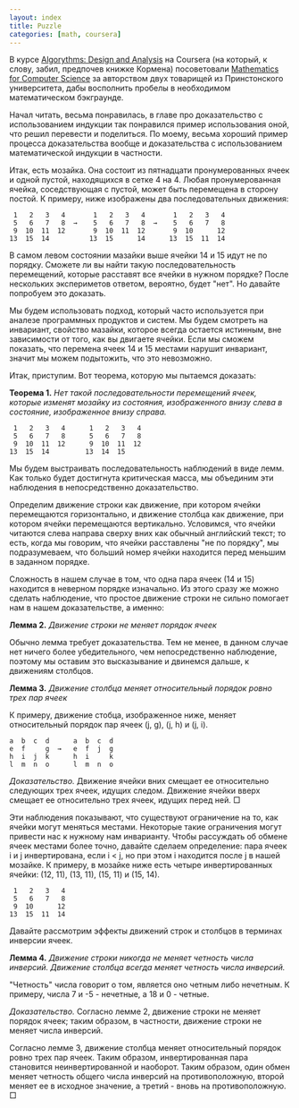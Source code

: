 ```yaml
---
layout: index
title: Puzzle
categories: [math, coursera]
---
```


В курсе [Algorythms: Design and Analysis][algo course] на Coursera (на который,
к слову, забил, предпочев книжке Кормена) посоветовали
[Mathematics for Computer Science][book] за авторством двух товарищей из
Принстонского университета, дабы восполнить пробелы в необходимом математическом
бэкграунде.

Начал читать, весьма понравилась, в главе про доказательство с использованием
индукции так понравился пример использования оной, что решил перевести и
поделиться. По моему, весьма хороший пример процесса доказательства вообще и
доказательства с использованием математической индукции в частности.

Итак, есть мозайка. Она состоит из пятнадцати пронумерованных ячеек и одной
пустой, находящихся в сетке 4 на 4. Любая пронумерованная ячейка, соседствующая
с пустой, может быть перемещена в сторону постой. К примеру, ниже изображены два
последовательных движения:

     1   2   3   4       1   2   3   4       1   2   3   4
     5   6   7   8  →    5   6   7   8  →    5   6   7   8
     9  10  11  12       9  10  11  12       9  10      12
    13  15  14          13  15      14      13  15  11  14

В самом левом состоянии мазайки выше ячейки 14 и 15 идут не по порядку. Сможете
ли вы найти такую последовательность перемещений, которые расставят все ячейки в
нужном порядке? После нескольких экспериметов ответом, вероятно, будет "нет". Но
давайте попробуем это доказать.

Мы будем использовать подход, который часто используется при аналезе программных
продуктов и систем. Мы будем смотреть на инвариант, свойство мазайки, которое
всегда остается истинным, вне зависимости от того, как вы двигаете ячейки. Если
мы сможем показать, что перемена ячеек 14 и 15 местами нарушит инвариант, значит
мы можем подытожить, что это невозможно.

Итак, приступим. Вот теорема, которую мы пытаемся доказать:

**Теорема 1.** *Нет такой последовательности перемещений ячеек, которые изменят
мозайку из состояния, изображенного внизу слева в состояние, изображенное внизу
справа.*

     1   2   3   4      1   2   3   4
     5   6   7   8      5   6   7   8
     9  10  11  12      9  10  11  12
    13  15  14         13  14  15

Мы будем выстраивать последовательность наблюдений в виде лемм. Как только будет
достигнута критическая масса, мы объединим эти наблюдения в непосредственно
доказательство.

Определим движение строки как движение, при котором ячейки перемещаются
горизонтально, и движение столбца как движение, при котором ячейки перемещаются
вертикально. Условимся, что ячейки читаются слева направа сверху вних как
обычный английский текст; то есть, когда мы говорим, что ячейки расставлены "не
по порядку", мы подразумеваем, что больший номер ячейки находится перед меньшим
в заданном порядке.

Сложность в нашем случае в том, что одна пара ячеек (14 и 15) находится в
неверном порядке изначально. Из этого сразу же можно сделать наблюдение, что
простое движение строки не сильно помогает нам в нашем доказательстве, а именно:

**Лемма 2.** *Движение строки не меняет порядок ячеек*

Обычно лемма требует доказательства. Тем не менее, в данном случае нет ничего
более убедительного, чем непосредственно наблюдение, поэтому мы оставим это
высказывание и двинемся дальше, к движениям столбцов.

**Лемма 3.** *Движение столбца меняет относительный порядок ровно трех пар
ячеек*

К примеру, движение стобца, изображенное ниже, меняет относительный порядок пар
ячеек (j, g), (j, h) и (j, i).

    a  b  c  d      a  b  c  d
    e  f     g  →   e  f  j  g
    h  i  j  k      h  i     k
    l  m  n  o      l  m  n  o

*Доказательство.* Движение ячейки вних смещает ее относительно следующих трех
ячеек, идущих следом. Движение ячейки вверх смещает ее относительно трех ячеек,
идущих перед ней. □

Эти наблюдения показывают, что существуют ограничение на то, как ячейки могут
меняться местами. Некоторые такие ограничения могут привести нас к нужному нам
инварианту. Чтобы рассуждать об обмене ячеек местами более точно, давайте
сделаем определение: пара ячеек i и j инвертирована, если i < j, но при этом i
находится после j в нашей мозайке. К примеру, в мозайке ниже есть четыре
инвертированных ячейки: (12, 11), (13, 11), (15, 11) и (15, 14).

     1   2   3   4
     5   6   7   8
     9  10      12
    13  15  11  14

Давайте рассмотрим эффекты движений строк и столбцов в терминах инверсии ячеек.

**Лемма 4.** *Движение строки никогда не меняет четность числа инверсий.
Движение столбца всегда меняет четность числа инверсий.*

"Четность" числа говорит о том, является оно четным либо нечетным. К примеру,
числа 7 и -5 - нечетные, а 18 и 0 - четные.

*Доказательство.* Согласно лемме 2, движение строки не меняет порядок ячеек;
таким образом, в частности, движение строки не меняет числа инверсий.

Согласно лемме 3, движение столбца меняет относительный порядок ровно трех пар
ячеек. Таким образом, инвертированная пара становится неинвертированной и
наоборот. Таким образом, один обмен меняет четность общего числа инверсий на
противоположную, второй меняет ее в исходное значение, а третий - вновь на
противоположную. □



[algo course]: https://www.coursera.org/course/algo
[book]: http://www.cs.princeton.edu/courses/archive/spr10/cos433/mathcs.pdf
